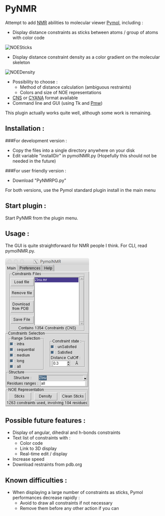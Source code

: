 PyNMR
=====
Attempt to add [NMR](http://en.wikipedia.org/wiki/Nuclear_magnetic_resonance) abilities to molecular viewer [Pymol](http://pymol.org), including :

- Display distance constraints as sticks between atoms / group of atoms with color code

![NOESticks](pictures/sticks.tiff)

- Display distance constraint density as a color gradient on the molecular skeleton

![NOEDensity](pictures/density.tiff)

- Possibility to choose :
    - Method of distance calculation (ambiguous restraints)
    - Colors and size of NOE representations
- [CNS](http://cns-online.org) or [CYANA](http://www.cyana.org) format available
- Command line and GUI (using Tk and [Pmw](http://pmw.sourceforge.net))

This plugin actually works quite well, although some work is remaining.

Installation :
------------
###For development version :
- Copy the files into a single directory anywhere on your disk
- Edit variable "installDir" in pymolNMR.py (Hopefully this should not be needed in the future)

###For user friendly version :
- Download "PyNMRPG.py"

For both versions, use the Pymol standard plugin install in the main menu

Start plugin :
------------

Start PyNMR from the plugin menu.

Usage :
-----
The GUI is quite straightforward for NMR people I think. For CLI, read pymolNMR.py.

![Interface](pictures/mainWindow.tiff)

Possible future features :
------------------------

* Display of angular, dihedral and h-bonds constraints
* Text list of constraints with :
    * Color code
    * Link to 3D display
    * Real-time edit / display
* Increase speed
* Download restraints from pdb.org

Known difficulties :
------------------
* When displaying a large number of constraints as sticks, Pymol performances decrease rapidly :
    * Avoid to draw all constraints if not necessary
    * Remove them before any other action if you can